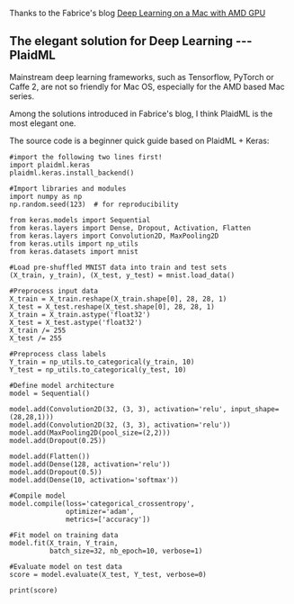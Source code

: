 Thanks to the Fabrice's blog [Deep Learning on a Mac with AMD GPU](https://medium.com/@danbrice.datascience/deep-learning-on-a-mac-with-amd-gpu-4be1f18944a)


## The elegant solution for Deep Learning --- PlaidML

Mainstream deep learning frameworks, such as Tensorflow, PyTorch or Caffe 2, are not so friendly for Mac OS, especially for the AMD based Mac series.

Among the solutions introduced in Fabrice's blog, I think PlaidML is the most elegant one.

The source code is a beginner quick guide based on PlaidML + Keras:

```
#import the following two lines first!
import plaidml.keras
plaidml.keras.install_backend()

#Import libraries and modules
import numpy as np
np.random.seed(123)  # for reproducibility

from keras.models import Sequential
from keras.layers import Dense, Dropout, Activation, Flatten
from keras.layers import Convolution2D, MaxPooling2D
from keras.utils import np_utils
from keras.datasets import mnist

#Load pre-shuffled MNIST data into train and test sets
(X_train, y_train), (X_test, y_test) = mnist.load_data()

#Preprocess input data
X_train = X_train.reshape(X_train.shape[0], 28, 28, 1)
X_test = X_test.reshape(X_test.shape[0], 28, 28, 1)
X_train = X_train.astype('float32')
X_test = X_test.astype('float32')
X_train /= 255
X_test /= 255

#Preprocess class labels
Y_train = np_utils.to_categorical(y_train, 10)
Y_test = np_utils.to_categorical(y_test, 10)

#Define model architecture
model = Sequential()

model.add(Convolution2D(32, (3, 3), activation='relu', input_shape=(28,28,1)))
model.add(Convolution2D(32, (3, 3), activation='relu'))
model.add(MaxPooling2D(pool_size=(2,2)))
model.add(Dropout(0.25))

model.add(Flatten())
model.add(Dense(128, activation='relu'))
model.add(Dropout(0.5))
model.add(Dense(10, activation='softmax'))

#Compile model
model.compile(loss='categorical_crossentropy',
              optimizer='adam',
              metrics=['accuracy'])

#Fit model on training data
model.fit(X_train, Y_train,
          batch_size=32, nb_epoch=10, verbose=1)

#Evaluate model on test data
score = model.evaluate(X_test, Y_test, verbose=0)

print(score)


```
